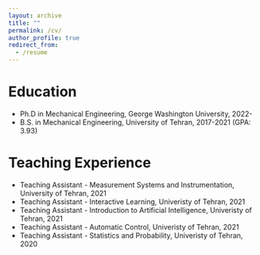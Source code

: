 ```yaml
---
layout: archive
title: ""
permalink: /cv/
author_profile: true
redirect_from:
  - /resume
---
```


<!-- {% include base_path %} -->

Education
======
* Ph.D in Mechanical Engineering, George Washington University, 2022-
* B.S. in Mechanical Engineering, University of Tehran, 2017-2021 (GPA: 3.93)


Teaching Experience
======
* Teaching Assistant - Measurement Systems and Instrumentation, University of Tehran, 2021
* Teaching Assistant - Interactive Learning, Univeristy of Tehran, 2021
* Teaching Assistant - Introduction to Artificial Intelligence, Univeristy of Tehran, 2021
* Teaching Assistant - Automatic Control, Univeristy of Tehran, 2021
* Teaching Assistant - Statistics and Probability, Univeristy of Tehran, 2020

<!-- Work experience
======
* Summer 2015: Research Assistant
  * Github University
  * Duties included: Tagging issues
  * Supervisor: Professor Git

* Fall 2015: Research Assistant
  * Github University
  * Duties included: Merging pull requests
  * Supervisor: Professor Hub
  
Skills
======
* Skill 1
* Skill 2
  * Sub-skill 2.1
  * Sub-skill 2.2
  * Sub-skill 2.3
* Skill 3

Publications
======
  <ul>{% for post in site.publications %}
    {% include archive-single-cv.html %}
  {% endfor %}</ul>
  
Talks
======
  <ul>{% for post in site.talks %}
    {% include archive-single-talk-cv.html %}
  {% endfor %}</ul>
  
Teaching
======
  <ul>{% for post in site.teaching %}
    {% include archive-single-cv.html %}
  {% endfor %}</ul>
  
Service and leadership
======
* Currently signed in to 43 different slack teams -->
